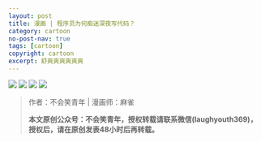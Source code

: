 ```yaml
---
layout: post
title: 漫画 | 程序员为何痴迷深夜写代码？
category: cartoon
no-post-nav: true
tags: [cartoon]
copyright: cartoon
excerpt: 舒爽爽爽爽爽爽
---
```


![](http://favorites.ren/assets/images/2020/cartoon/chimi/chimi01.jpg)
![](http://favorites.ren/assets/images/2020/cartoon/chimi/chimi02.jpg)
![](http://favorites.ren/assets/images/2020/cartoon/chimi/chimi03.jpg)
![](http://favorites.ren/assets/images/2020/cartoon/chimi/chimi04.jpg)


>作者：不会笑青年 | 漫画师：麻雀
>
>**本文原创公众号：不会笑青年，授权转载请联系微信(laughyouth369)，授权后，请在原创发表48小时后再转载。**


